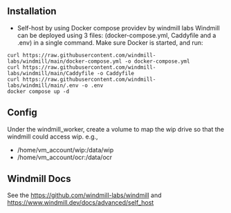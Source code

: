 ## Installation
- Self-host by using Docker compose providev by windmill labs
Windmill can be deployed using 3 files: (docker-compose.yml, Caddyfile and a .env) in a single command.
Make sure Docker is started, and run:
```
curl https://raw.githubusercontent.com/windmill-labs/windmill/main/docker-compose.yml -o docker-compose.yml
curl https://raw.githubusercontent.com/windmill-labs/windmill/main/Caddyfile -o Caddyfile
curl https://raw.githubusercontent.com/windmill-labs/windmill/main/.env -o .env
docker compose up -d
```
## Config
Under the windmill_worker, create a volume to map the wip drive so that the windmill could access wip. 
e.g.,
 - /home/vm_account/wip:/data/wip
 - /home/vm_account/ocr:/data/ocr

## Windmill Docs
See the https://github.com/windmill-labs/windmill and https://www.windmill.dev/docs/advanced/self_host


